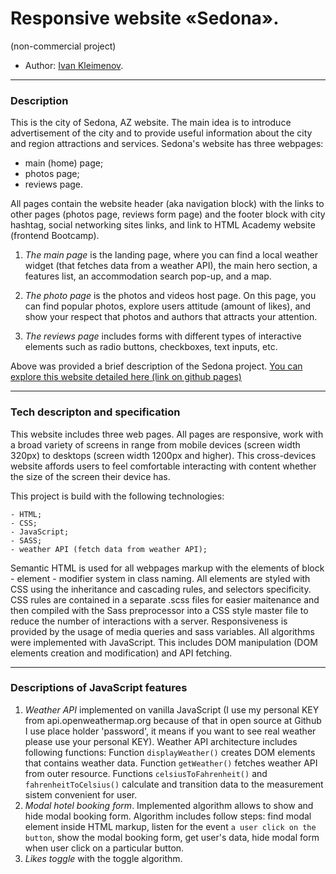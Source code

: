 # Responsive website «Sedona». 
(non-commercial project)

* Author: [Ivan Kleimenov](https://github.com/kleimenov).

---
### Description
This is the city of Sedona, AZ website. The main idea is to introduce advertisement of the city and to provide useful information about the city and region attractions and services. Sedona's website has three webpages:
- main (home) page;
- photos page;
- reviews page.

All pages contain the website header (aka navigation block) with the links to other pages (photos page, reviews form page) and the footer block with city hashtag, social networking sites links, and link to HTML Academy website (frontend Bootcamp).

1) _The main page_ is the landing page, where you can find a local weather widget (that fetches data from a weather API), the main hero section, a features list, an accommodation search pop-up, and a map.

2) _The photo page_ is the photos and videos host page. On this page, you can find popular photos, explore users attitude (amount of likes), and show your respect that photos and authors that attracts your attention. 

3) _The reviews page_ includes forms with different types of interactive elements such as radio buttons, checkboxes, text inputs, etc.

Above was provided a brief description of the Sedona project.
[You can explore this website detailed here (link on github pages)](https://kleimenov.github.io/SEDONA-HTML-CSS-project/source/index.html)

---

### Tech descripton and specification

This website includes three web pages. All pages are responsive, work with a broad variety of screens in range from mobile devices (screen width 320px) to desktops (screen width 1200px and higher). This cross-devices website affords users to feel comfortable interacting with content whether the size of the screen their device has.

This project is build with the following technologies:
```
- HTML;
- CSS;
- JavaScript;
- SASS;
- weather API (fetch data from weather API);
```
Semantic HTML is used for all webpages markup with the elements of block - element - modifier system in class naming. All elements are styled with CSS using the inheritance and cascading rules, and selectors specificity. CSS rules are contained in a separate .scss files for easier maitenance and then compiled with the Sass preprocessor into a CSS style master file to reduce the number of interactions with a server. Responsiveness is provided by the usage of media queries and sass variables.
All algorithms  were implemented with JavaScript. This includes DOM manipulation (DOM elements creation and modification) and API fetching.

---
### Descriptions of JavaScript features 
1) _Weather API_ implemented on vanilla JavaScript (I use my personal KEY from api.openweathermap.org because of that in open source at Github I use place holder 'password', it means if you want to see real weather please use your personal KEY). Weather API architecture includes following functions: 
Function `displayWeather()` creates DOM elements that contains weather data. Function `getWeather()` fetches weather API from outer resource. Functions `celsiusToFahrenheit()` and `fahrenheitToCelsius()` calculate and transition data to the measurement sistem convenient for user.
2) _Modal hotel booking form_. Implemented algorithm allows to show and hide modal booking form. Algorithm includes follow steps: find modal element inside HTML markup, listen for the event `a user click on the button`, show the modal booking form, get user's data, hide modal form when user click on a particular button. 
3) _Likes toggle_ with the toggle algorithm.


